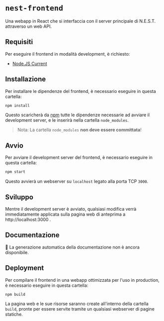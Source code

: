 # `nest-frontend`

Una webapp in React che si interfaccia con il server principale di N.E.S.T. attraverso un web API.

## Requisiti

Per eseguire il frontend in modalità development, è richiesto:

- [Node.JS Current](https://nodejs.org/it/download/current/)

## Installazione

Per installare le dipendenze del frontend, è necessario eseguire in questa cartella:

```bash
npm install
```

Questo scaricherà da [npm](https://www.npmjs.com/) tutte le dipendenze necessarie ad avviare il development server, 
e le inserirà nella cartella `node_modules`.

> Nota: La cartella `node_modules` **non deve essere committata**!

## Avvio

Per avviare il development server del frontend, è necessario eseguire in questa cartella:

```bash
npm start
```

Questo avvierà un webserver su `localhost` legato alla porta TCP `3000`.

## Sviluppo

Mentre il development server è avviato, qualsiasi modifica verrà immediatamente applicata sulla 
pagina web di anteprima a http://localhost:3000 .

## Documentazione

<!-- TODO: Questa parte non è ancora stata realizzata. -->

🚧 La generazione automatica della documentazione non è ancora disponibile.

## Deployment

Per compilare il frontend in una webapp ottimizzata per l'uso in production, è necessario eseguire in questa cartella:

```bash
npm build
```

La pagina web e le sue risorse saranno create all'interno della cartella `build`, pronte per essere servite tramite
un qualsiasi webserver di pagine statiche.